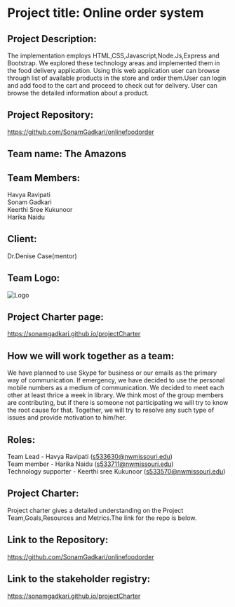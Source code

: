 # Project title: Online order system

## Project Description:
The implementation employs HTML,CSS,Javascript,Node.Js,Express and Bootstrap. We explored these technology areas and implemented them in the food delivery application. Using this web application user can browse through list of available products in the store and order them.User can login and add food to the cart and proceed to check out for delivery. User can browse the detailed information about a product.

## Project Repository:
https://github.com/SonamGadkari/onlinefoodorder

## Team name: The Amazons 

## Team Members:
Havya Ravipati<br>
Sonam Gadkari<br>
Keerthi Sree Kukunoor<br>
Harika Naidu<br>

## Client:
Dr.Denise Case(mentor) <br>


## Team Logo:
![Logo](https://github.com/SonamGadkari/onlinefoodorder/blob/master/TeamLogo.PNG)


## Project Charter page:
https://sonamgadkari.github.io/projectCharter

## How we will work together as a team:
We have planned to use Skype for business or our emails as the primary way of communication. If emergency, we have decided to use the personal mobile numbers as a medium of communication. We decided to meet each other at least thrice a week in library. We think most of the group members are contributing, but if there is someone not participating we will try to know the root cause for that. Together, we will try to resolve any such type of issues and provide motivation to him/her.

## Roles:
Team Lead - Havya Ravipati (s533630@nwmissouri.edu) <br>
Team member - Harika Naidu (s533711@nwmissouri.edu) <br>
Technology supporter - Keerthi sree Kukunoor (s533570@nwmissouri.edu) <br>

## Project Charter:
Project charter gives a detailed understanding on the Project Team,Goals,Resources and Metrics.The link for the repo is below.
<br>

## Link to the Repository:
https://github.com/SonamGadkari/onlinefoodorder


## Link to the stakeholder registry:
https://sonamgadkari.github.io/projectCharter

